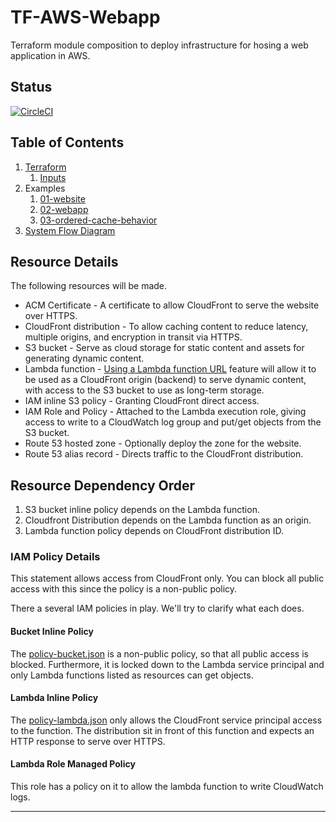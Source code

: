 # TF-AWS-Webapp

Terraform module composition to deploy infrastructure for hosing a web
application in AWS.

## Status

[![CircleCI](https://dl.circleci.com/status-badge/img/gh/kohirens/aws-tf-s3-website/tree/main.svg?style=svg)](https://dl.circleci.com/status-badge/redirect/gh/kohirens/aws-tf-s3-website/tree/main)

## Table of Contents

1. [Terraform](/docs/terraform.md)
   1. [Inputs](/docs/terraform.md#inputs)
2. Examples
   1. [01-website](/examples/01-website/main.tf)
   2. [02-webapp](/examples/02-webapp/main.tf)
   3. [03-ordered-cache-behavior](/examples/03-ordered-cache-behavior/main.tf)
3. [System Flow Diagram](/docs/tf-aws-webapp-flow.drawio.svg)

## Resource Details

The following resources will be made.

* ACM Certificate - A certificate to allow CloudFront to serve the website
  over HTTPS.
* CloudFront distribution - To allow caching content to reduce latency,
  multiple origins, and encryption in transit via HTTPS.
* S3 bucket - Serve as cloud storage for static content and assets for
  generating dynamic content.
* Lambda function - [Using a Lambda function URL] feature will allow it to be
  used as a CloudFront origin (backend) to serve dynamic content, with access
  to the S3 bucket to use as long-term storage.
* IAM inline S3 policy - Granting CloudFront direct access.
* IAM Role and Policy - Attached to the Lambda execution role, giving access to
  write to a CloudWatch log group and put/get objects from the S3 bucket.
* Route 53 hosted zone - Optionally deploy the zone for the website.
* Route 53 alias record - Directs traffic to the CloudFront distribution.

## Resource Dependency Order

1. S3 bucket inline policy depends on the Lambda function.
2. Cloudfront Distribution depends on the Lambda function as an origin.
3. Lambda function policy depends on CloudFront distribution ID.

### IAM Policy Details

This statement allows access from CloudFront only. You can block all public
access with this since the policy is a non-public policy.

There a several IAM policies in play. We'll try to clarify what each does.

#### Bucket Inline Policy

The [policy-bucket.json] is a non-public policy, so that all public access is
blocked. Furthermore, it is locked down to the Lambda service principal and only
Lambda functions listed as resources can get objects.

#### Lambda Inline Policy

The [policy-lambda.json] only allows the CloudFront service principal access to
the function. The distribution sit in front of this function and expects an
HTTP response to serve over HTTPS.

#### Lambda Role Managed Policy

This role has a policy on it to allow the lambda function to write CloudWatch
logs.

---

[Using a Lambda function URL]: https://docs.aws.amazon.com/AmazonCloudFront/latest/DeveloperGuide/DownloadDistS3AndCustomOrigins.html#concept_lambda_function_url
[policy-bucket.json]: files/policy-bucket.json
[policy-lambda.json]: files/policy-lambda.json
